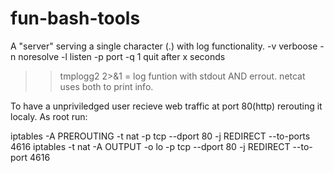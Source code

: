 # fun-bash-tools

 A "server" serving a single character (.) with log functionality.
 -v verboose -n noresolve -l listen -p port -q 1 quit after x seconds
 >> tmplogg2 2>&1 = log funtion with stdout AND errout. netcat uses both to print info.

To have a unpriviledged user recieve web traffic at port 80(http) rerouting it localy. As root run:

iptables -A PREROUTING -t nat -p tcp --dport 80 -j REDIRECT --to-ports 4616
iptables -t nat -A OUTPUT -o lo -p tcp --dport 80 -j REDIRECT --to-port 4616
